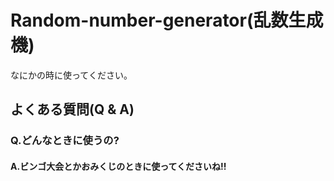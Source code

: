 # Random-number-generator(乱数生成機)
なにかの時に使ってください。

## よくある質問(Q & A)
### Q.どんなときに使うの?

#### A.ビンゴ大会とかおみくじのときに使ってくださいね!!

